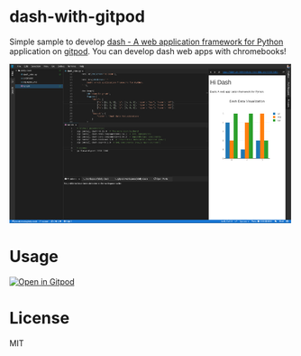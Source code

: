 # dash-with-gitpod

Simple sample to develop [dash - A web application framework for Python](https://plot.ly/products/dash/) application on [gitpod](https://gitpod.io/).
You can develop dash web apps with chromebooks!

![Screen shot](./sshot.png "Screen shot")

# Usage

[![Open in Gitpod](https://gitpod.io/button/open-in-gitpod.svg)](https://gitpod.io/#https://github.com/jins-tkomoda/dash-with-gitpod)

# License

MIT
